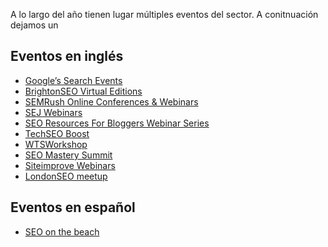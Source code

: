 

A lo largo del año tienen lugar múltiples eventos del sector. A conitnuación dejamos un

## Eventos en inglés

- [Google’s Search Events](https://developers.google.com/search/events)
- [BrightonSEO Virtual Editions](https://www.brightonseo.com/)
- [SEMRush Online Conferences & Webinars](https://www.semrush.com/webinars/)
- [SEJ Webinars](https://www.searchenginejournal.com/category/webinar/)
- [SEO Resources For Bloggers Webinar Series](https://tophatrank.com/blog/category/seo-resources-for-bloggers/)
- [TechSEO Boost](https://www.catalystdigital.com/techseoboost/)
- [WTSWorkshop](https://www.womenintechseo.com/blog/wtsworkshop-schedule/)
- [SEO Mastery Summit](https://seomasterysummit.com/)
- [Siteimprove Webinars](https://www.siteimprove.com/events/)
- [LondonSEO meetup](https://londonseomeetup.com/xl-replay/)

## Eventos en español

- [SEO on the beach](https://seonthebeach.es/)

<!--stackedit_data:
eyJoaXN0b3J5IjpbLTE1MDY1MzUzN119
-->